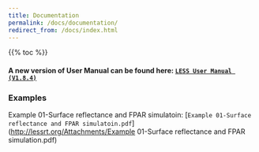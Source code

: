 ```yaml
---
title: Documentation
permalink: /docs/documentation/
redirect_from: /docs/index.html
---
```


{{% toc %}}

#### A new version of User Manual can be found here: [`LESS User Manual (V1.8.4)`](http://lessrt.org/Attachments/LESS_User_Manual_1.8.4.pdf)

### Examples

Example 01-Surface reflectance and FPAR simulatoin: [`Example 01-Surface reflectance and FPAR simulatoin.pdf`](http://lessrt.org/Attachments/Example 01-Surface reflectance and FPAR simulation.pdf)
